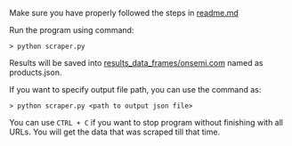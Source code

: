 Make sure you have properly followed the steps in [readme.md](/readme.md)

Run the program using command:
```
> python scraper.py 
```
Results will be saved into [results_data_frames/onsemi.com](/results_data_frames/onsemi.com) named as products.json.

If you want to specify output file path, you can use the command as:
```
> python scraper.py <path to output json file>
```
You can use `CTRL + C` if you want to stop program without finishing with all URLs. You will get the data that was scraped till that time.